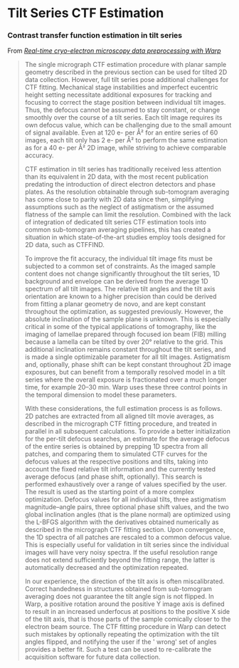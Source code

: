 # Tilt Series CTF Estimation

### Contrast transfer function estimation in tilt series

From [*Real-time cryo-electron microscopy data preprocessing with Warp*](https://doi.org/10.1038/s41592-019-0580-y)
> The single micrograph CTF estimation procedure with planar sample geometry described in
the previous section can be used for tilted 2D data collection. However, full tilt
series pose additional challenges for CTF fitting. Mechanical stage instabilities and
imperfect eucentric height setting necessitate additional exposures for tracking and
focusing to correct the stage position between individual tilt images. Thus, the defocus
cannot be assumed to stay constant, or change smoothly over the course of a tilt series.
Each tilt image requires its own defocus value, which can be challenging due to the
small amount of signal available. Even at 120 e- per Å² for an entire series of 60
images, each tilt only has 2 e- per Å² to perform the same estimation as for a 40 e- per
Å² 2D image, while striving to achieve comparable accuracy.
>
>CTF estimation in tilt series has traditionally received less attention than its
equivalent in 2D data, with the most recent publication predating the introduction
of direct electron detectors and phase plates. As the resolution obtainable through
sub-tomogram averaging has come close to parity with 2D data since then,
simplifying assumptions such as the neglect of astigmatism or the assumed flatness
of the sample can limit the resolution. Combined with the lack of integration of
dedicated tilt series CTF estimation tools into common sub-tomogram averaging
pipelines, this has created a situation in which state-of-the-art studies
employ tools designed for 2D data, such as CTFFIND.
>
>To improve the fit accuracy, the individual tilt image fits must be subjected to a
common set of constraints. As the imaged sample content does not change significantly
throughout the tilt series, 1D background and envelope can be derived from the average
1D spectrum of all tilt images. The relative tilt angles and the tilt axis orientation
are known to a higher precision than could be derived from fitting a planar geometry de
novo, and are kept constant throughout the optimization, as suggested previously.
However, the absolute inclination of the sample plane is unknown. This is especially
critical in some of the typical applications of tomography, like the imaging of lamellae
prepared through focused ion beam (FIB) milling because a lamella can be tilted by over
20° relative to the grid. This additional inclination remains constant throughout the
tilt series, and is made a single optimizable parameter for all tilt images. Astigmatism
and, optionally, phase shift can be kept constant throughout 2D image exposures, but can
benefit from a temporally resolved model in a tilt series where the overall exposure is
fractionated over a much longer time, for example 20–30 min. Warp uses these three
control points in the temporal dimension to model these parameters.
>
>With these considerations, the full estimation process is as follows. 2D patches are
extracted from all aligned tilt movie averages, as described in the micrograph CTF
fitting procedure, and treated in parallel in all subsequent calculations. To provide a
better initialization for the per-tilt defocus searches, an estimate for the average
defocus of the entire series is obtained by prepping 1D spectra from all patches, and
comparing them to simulated CTF curves for the defocus values at the respective
positions and tilts, taking into account the fixed relative tilt information and the
currently tested average defocus (and phase shift, optionally). This search is performed
exhaustively over a range of values specified by the user. The result is used as the
starting point of a more complex optimization. Defocus values for all individual tilts,
three astigmatism magnitude–angle pairs, three optional phase shift values, and the two
global inclination angles (that is the plane normal) are optimized using the L-BFGS
algorithm with the derivatives obtained numerically as described in the micrograph CTF
fitting section. Upon convergence, the 1D spectra of all patches are rescaled to a
common defocus value. This is especially useful for validation in tilt series since the
individual images will have very noisy spectra. If the useful resolution range does not
extend sufficiently beyond the fitting range, the latter is automatically decreased and
the optimization repeated.
>
>In our experience, the direction of the tilt axis is often miscalibrated. Correct
handedness in structures obtained from sub-tomogram averaging does not guarantee the
tilt angle sign is not flipped. In Warp, a positive rotation around the positive Y image
axis is defined to result in an increased underfocus at positions to the positive X side
of the tilt axis, that is those parts of the sample comically closer to the electron
beam source. The CTF fitting procedure in Warp can detect such mistakes by optionally
repeating the optimization with the tilt angles flipped, and notifying the user if the '
wrong' set of angles provides a better fit. Such a test can be used to re-calibrate the
acquisition software for future data collection.
